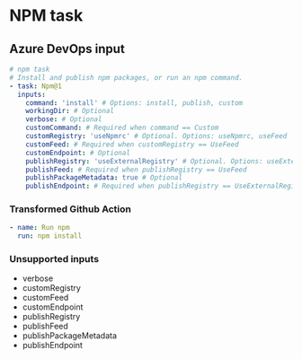 # NPM task

## Azure DevOps input

```yaml
# npm task
# Install and publish npm packages, or run an npm command.
- task: Npm@1
  inputs:
    command: 'install' # Options: install, publish, custom
    workingDir: # Optional
    verbose: # Optional
    customCommand: # Required when command == Custom
    customRegistry: 'useNpmrc' # Optional. Options: useNpmrc, useFeed
    customFeed: # Required when customRegistry == UseFeed
    customEndpoint: # Optional
    publishRegistry: 'useExternalRegistry' # Optional. Options: useExternalRegistry, useFeed
    publishFeed: # Required when publishRegistry == UseFeed
    publishPackageMetadata: true # Optional
    publishEndpoint: # Required when publishRegistry == UseExternalRegistry
```

### Transformed Github Action

```yaml
- name: Run npm
  run: npm install
```

### Unsupported inputs

- verbose
- customRegistry
- customFeed
- customEndpoint
- publishRegistry
- publishFeed
- publishPackageMetadata
- publishEndpoint
